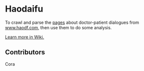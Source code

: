 # Haodaifu
To crawl and parse the [pages](https://www.haodf.com/sitemap-zx/2018/) about doctor-patient dialogues from www.haodf.com, then use them to do some analysis.

[Learn more in Wiki.](https://github.com/ShawnXiee/haodaifu/wiki)

## Contributors
Cora
